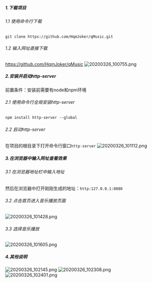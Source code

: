 ##### 1.下载项目
###### 1.1 使用命令行下载
`git clone https://github.com/HqmJoker/qMusic.git`
###### 1.2 输入网址直接下载
https://github.com/HqmJoker/qMusic
![20200326_100755.png](http://markdown.rossai.cn/data/image/2020/03/26/7675_aomj_3483.png)
##### 2.安装并启动http-server
前置条件：安装前需要有node和npm环境
###### 2.1 使用命令行全局安装http-server
`npm install http-server --global`
###### 2.2 启动http-server
在项目的根目录下打开命令行窗口`http-server`
![20200326_101112.png](http://markdown.rossai.cn/data/image/2020/03/26/7872_c0hv_1899.png)
##### 3.在浏览器中输入网址查看效果
###### 3.1 在浏览器地址栏中输入地址
然后在浏览器中打开刚刚生成的地址：`http:127.0.0.1:8080`
###### 3.2 点击首页进入音乐播放页面
![20200326_101428.png](http://markdown.rossai.cn/data/image/2020/03/26/8068_znlf_8338.png)
###### 3.3 选择音乐播放
![20200326_101605.png](http://markdown.rossai.cn/data/image/2020/03/26/8165_dylg_4662.png)
##### 4.其他说明
![20200326_102145.png](http://markdown.rossai.cn/data/image/2020/03/26/8505_9qxn_7250.png)
![20200326_102308.png](http://markdown.rossai.cn/data/image/2020/03/26/8588_gzn7_6288.png)
![20200326_102401.png](http://markdown.rossai.cn/data/image/2020/03/26/8641_lu9h_2051.png)
